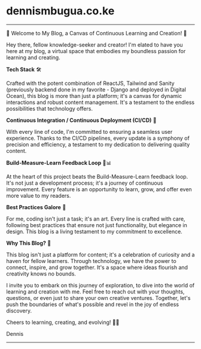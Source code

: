# dennismbugua.co.ke

---

🚀 Welcome to My Blog, a Canvas of Continuous Learning and Creation! 🚀

Hey there, fellow knowledge-seeker and creator! I'm elated to have you here at my blog, a virtual space that embodies my boundless passion for learning and creating.

**Tech Stack** 🛠️

Crafted with the potent combination of ReactJS, Tailwind and Sanity (previously backend done in my favorite - Django and deployed in Digital Ocean), this blog is more than just a platform; it's a canvas for dynamic interactions and robust content management. It's a testament to the endless possibilities that technology offers.

**Continuous Integration / Continuous Deployment (CI/CD)** 🔄

With every line of code, I'm committed to ensuring a seamless user experience. Thanks to the CI/CD pipelines, every update is a symphony of precision and efficiency, a testament to my dedication to delivering quality content.

**Build-Measure-Learn Feedback Loop** 🔄📊

At the heart of this project beats the Build-Measure-Learn feedback loop. It's not just a development process; it's a journey of continuous improvement. Every feature is an opportunity to learn, grow, and offer even more value to my readers.

**Best Practices Galore** 🌟

For me, coding isn't just a task; it's an art. Every line is crafted with care, following best practices that ensure not just functionality, but elegance in design. This blog is a living testament to my commitment to excellence.

**Why This Blog?** 🤔

This blog isn't just a platform for content; it's a celebration of curiosity and a haven for fellow learners. Through technology, we have the power to connect, inspire, and grow together. It's a space where ideas flourish and creativity knows no bounds.

I invite you to embark on this journey of exploration, to dive into the world of learning and creation with me. Feel free to reach out with your thoughts, questions, or even just to share your own creative ventures. Together, let's push the boundaries of what's possible and revel in the joy of endless discovery.

Cheers to learning, creating, and evolving! 🚀🌟

Dennis

---


